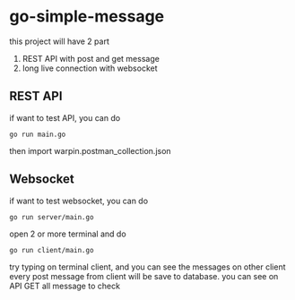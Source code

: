 # go-simple-message


this project will have 2 part
1. REST API with post and get message
2. long live connection with websocket

## REST API
if want to test API, you can do

`go run main.go` 

then import warpin.postman_collection.json


## Websocket
if want to test websocket, you can do

`go run server/main.go`

open 2 or more terminal and do

`go run client/main.go`

try typing on terminal client, and you can see the messages on other client
every post message from client will be save to database. you can see on API GET all message to check